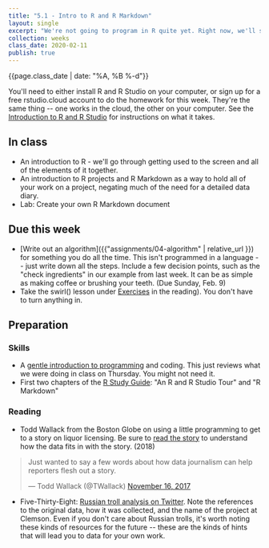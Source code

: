 ```yaml
---
title: "5.1 - Intro to R and R Markdown"
layout: single
excerpt: "We're not going to program in R quite yet. Right now, we'll spend some time getting comfortable with it. If you plan to work on your own computer, spend some time setting it up this weekend. If not, be sure to sign up for an RStudio.cloud account"
collection: weeks
class_date: 2020-02-11
publish: true
---
```

{{page.class_date | date: "%A, %B %-d"}}

You'll need to either install R and R Studio on your computer, or sign up for a free rstudio.cloud account to do the homework for this week. They're the same thing -- one works in the cloud, the other on your computer. See the [Introduction to R and R Studio]({{site.rdocs}}/011-r-install) for instructions on what it takes.

## In class

* An introduction to R - we'll go through getting used to the screen and all of the elements of it together.
* An introduction to R projects and R Markdown as a way to hold all of your work on a project, negating much of the need for a detailed data diary.
* Lab: Create your own R Markdown document


## Due this week

* [Write out an algorithm]({{"assignments/04-algorithm" | relative_url }}) for something you do all the time. This isn't programmed in a language -- just write down all the steps. Include a few decision points, such as the "check ingredients" in our example from last week. It can be as simple as making coffee or brushing your teeth.  (Due Sunday, Feb. 9)
* Take the swirl() lesson under [Exercises]({{site.rdocs}}/011-r-install.html#resources-and-exercises) in the reading). You don't have to turn anything in.

## Preparation

### Skills

* A [gentle introduction to programming]({{site.rdocs}}/A02-programming) and coding. This just reviews what we were doing in class on Thursday. You might not need it.
* First two chapters of the [R Study Guide]({{site.rdocs}}): "An R and R Studio Tour" and "R Markdown"

### Reading

* Todd Wallack from the Boston Globe on using a little programming to get to a story on liquor licensing. Be sure to [read the story](https://t.co/6DuYIGp67u) to understand how the data fits in with the story. (2018)

<blockquote class="twitter-tweet"><p lang="en" dir="ltr">Just wanted to say a few words about how data journalism can help reporters flesh out a story.</p>&mdash; Todd Wallack (@TWallack) <a href="https://twitter.com/TWallack/status/931175887269134336?ref_src=twsrc%5Etfw">November 16, 2017</a></blockquote> <script async src="https://platform.twitter.com/widgets.js" charset="utf-8"></script>

* Five-Thirty-Eight: [Russian troll analysis on Twitter](https://fivethirtyeight.com/features/why-were-sharing-3-million-russian-troll-tweets/?ex_cid=538twitter). Note the references to the original data, how it was collected, and the name of the project at Clemson. Even if you don't care about Russian trolls, it's worth noting these kinds of resources for the future -- these are the kinds of hints that will lead you to data for your own work.
